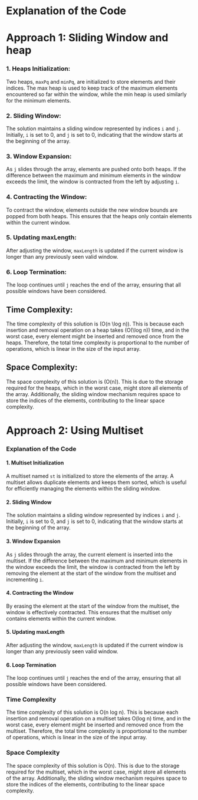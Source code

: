 # Explanation of the Code 
# Approach 1: Sliding Window and heap

### 1\. Heaps Initialization: 
Two heaps, `maxPq` and `minPq`, are initialized to store elements and their indices. The max heap is used to keep track of the maximum elements encountered so far within the window, while the min heap is used similarly for the minimum elements.

### 2\. Sliding Window: 
The solution maintains a sliding window represented by indices `i` and `j`. Initially, `i` is set to 0, and `j` is set to 0, indicating that the window starts at the beginning of the array.

### 3\. Window Expansion: 
As `j` slides through the array, elements are pushed onto both heaps. If the difference between the maximum and minimum elements in the window exceeds the limit, the window is contracted from the left by adjusting `i`.

### 4\. Contracting the Window: 
To contract the window, elements outside the new window bounds are popped from both heaps. This ensures that the heaps only contain elements within the current window.

### 5\. Updating maxLength: 
After adjusting the window, `maxLength` is updated if the current window is longer than any previously seen valid window.

### 6\. Loop Termination: 
The loop continues until `j` reaches the end of the array, ensuring that all possible windows have been considered.

## Time Complexity:

The time complexity of this solution is \(O(n \log n)\). This is because each insertion and removal operation on a heap takes \(O(\log n)\) time, and in the worst case, every element might be inserted and removed once from the heaps. Therefore, the total time complexity is proportional to the number of operations, which is linear in the size of the input array.

## Space Complexity:

The space complexity of this solution is \(O(n)\). This is due to the storage required for the heaps, which in the worst case, might store all elements of the array. Additionally, the sliding window mechanism requires space to store the indices of the elements, contributing to the linear space complexity.

# Approach 2: Using Multiset

### Explanation of the Code

#### 1\. Multiset Initialization

A multiset named `st` is initialized to store the elements of the array. A multiset allows duplicate elements and keeps them sorted, which is useful for efficiently managing the elements within the sliding window.

#### 2\. Sliding Window

The solution maintains a sliding window represented by indices `i` and `j`. Initially, `i` is set to 0, and `j` is set to 0, indicating that the window starts at the beginning of the array.

#### 3\. Window Expansion

As `j` slides through the array, the current element is inserted into the multiset. If the difference between the maximum and minimum elements in the window exceeds the limit, the window is contracted from the left by removing the element at the start of the window from the multiset and incrementing `i`.

#### 4\. Contracting the Window

By erasing the element at the start of the window from the multiset, the window is effectively contracted. This ensures that the multiset only contains elements within the current window.

#### 5\. Updating maxLength

After adjusting the window, `maxLength` is updated if the current window is longer than any previously seen valid window.

#### 6\. Loop Termination

The loop continues until `j` reaches the end of the array, ensuring that all possible windows have been considered.

### Time Complexity

The time complexity of this solution is O(n log n). This is because each insertion and removal operation on a multiset takes O(log n) time, and in the worst case, every element might be inserted and removed once from the multiset. Therefore, the total time complexity is proportional to the number of operations, which is linear in the size of the input array.

### Space Complexity

The space complexity of this solution is O(n). This is due to the storage required for the multiset, which in the worst case, might store all elements of the array. Additionally, the sliding window mechanism requires space to store the indices of the elements, contributing to the linear space complexity.
